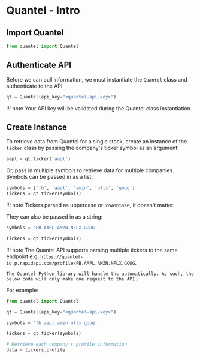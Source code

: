 # Quantel - Intro

## Import Quantel

```python
from quantel import Quantel
```

## Authenticate API

Before we can pull information, we must instantiate the `Quantel` class and authenticate to the API

```python
qt = Quantel(api_key="<quantel-api-key>")
```

!!! note Your API key will be validated during the Quantel class instantiation.

## Create Instance

To retrieve data from Quantel for a single stock, create an instance of the `ticker` class by passing the company's
ticker symbol as an argument:

```python
aapl = qt.ticker('aapl')
```

Or, pass in multiple symbols to retrieve data for multiple companies. Symbols can be passed in as a list:

```python
symbols = ['fb', 'aapl', 'amzn', 'nflx', 'goog']
tickers = qt.ticker(symbols)
```

!!! note Tickers parsed as uppercase or lowercase, it doesn't matter.

They can also be passed in as a string:

```python
symbols = 'FB AAPL AMZN NFLX GOOG'

tickers = qt.ticker(symbols)
```

!!! note The Quantel API supports parsing multiple tickers to the same endpoint
e.g. `https://quantel-io.p.rapidapi.com/profile/FB,AAPL,AMZN,NFLX,GOOG`.

    The Quantel Python library will handle ths automatically. As such, the below code will only make one request to the API.  

For example:

```python
from quantel import Quantel

qt = Quantel(api_key="<quantel-api-key>")

symbols = 'fb aapl amzn nflx goog'

tickers = qt.ticker(symbols)

# Retrieve each company's profile information
data = tickers.profile
```

